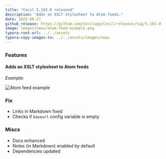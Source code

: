 ```yaml
---
title: "Cecil 5.103.0 released"
description: "Adds an XSLT stylesheet to Atom feeds."
date: 2022-06-27
github_release: https://github.com/Cecilapp/Cecil/releases/tag/5.103.0
image: images/news/atom-feed-example.png
typora-root-url: ../../assets
typora-copy-images-to: ../../assets/images/news
---
```

### Features

#### Adds an XSLT stylesheet to Atom feeds

_Example:_

![Atom feed example](/images/news/atom-feed-example.png "Atom feed example")

### Fix

- Links in Markdown fixed
- Checks if `baseurl` config variable is empty

### Miscs

- Docs enhanced
- Notes (in Markdown) enabled by default
- Dependencies updated
